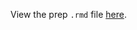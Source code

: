 View the prep `.rmd` file [here](https://github.com/OHI-Science/bhi-prep/blob/draft/prep/resilience/v2019/resilience_prep.rmd).
